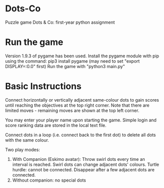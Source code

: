 # Dots-Co
Puzzle game Dots &amp; Co: first-year python assignment

# Run the game
Version 1.9.3 of pygame has been used. Install the pygame module with pip using the
command:
pip3 install pygame
(may need to set "export DISPLAY=:0.0" first)
Run the game with "python3 main.py"

# Basic Instructions

Connect horizontally or vertically adjacent same-colour dots to gain scores until reaching the objectives at the top right corner. Note that there are limited moves - remaining moves are shown at the top left corner.

You may enter your player name upon starting the game. Simple login and score ranking data are stored in the local text file.

Connect dots in a loop (i.e. connect back to the first dot) to delete all dots with the same colour.

Two play modes:
1. With Companion (Eskimo avatar): 
  Throw swirl dots every time an interval is reached. Swirl dots can change adjacent dots' colours.
  Turtle hurdle: cannot be connected. Disappear after a few adjacent dots are connected.
2. Without companion: no special dots

